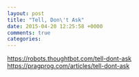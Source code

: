 ```yaml
---
layout: post
title: "Tell, Don\'t Ask"
date: 2015-04-20 12:25:58 +0000
comments: true
categories: 
---
```


https://robots.thoughtbot.com/tell-dont-ask
https://pragprog.com/articles/tell-dont-ask
